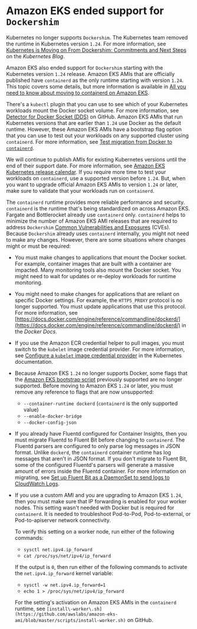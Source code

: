 # Amazon EKS ended support for `Dockershim`<a name="dockershim-deprecation"></a>

Kubernetes no longer supports `Dockershim`\. The Kubernetes team removed the runtime in Kubernetes version `1.24`\. For more information, see [Kubernetes is Moving on From Dockershim: Commitments and Next Steps](https://kubernetes.io/blog/2022/01/07/kubernetes-is-moving-on-from-dockershim/) on the *Kubernetes Blog*\.

Amazon EKS also ended support for `Dockershim` starting with the Kubernetes version `1.24` release\. Amazon EKS AMIs that are officially published have `containerd` as the only runtime starting with version `1.24`\. This topic covers some details, but more information is available in [All you need to know about moving to containerd on Amazon EKS](https://aws.amazon.com/blogs/containers/all-you-need-to-know-about-moving-to-containerd-on-amazon-eks/)\.

There's a `kubectl` plugin that you can use to see which of your Kubernetes workloads mount the Docker socket volume\. For more information, see [Detector for Docker Socket \(DDS\)](https://github.com/aws-containers/kubectl-detector-for-docker-socket) on GitHub\. Amazon EKS AMIs that run Kubernetes versions that are earlier than `1.24` use Docker as the default runtime\. However, these Amazon EKS AMIs have a bootstrap flag option that you can use to test out your workloads on any supported cluster using `containerd`\. For more information, see [Test migration from Docker to `containerd`](eks-optimized-ami.md#containerd-bootstrap)\.

We will continue to publish AMIs for existing Kubernetes versions until the end of their support date\. For more information, see [Amazon EKS Kubernetes release calendar](kubernetes-versions.md#kubernetes-release-calendar)\. If you require more time to test your workloads on `containerd`, use a supported version before `1.24`\. But, when you want to upgrade official Amazon EKS AMIs to version `1.24` or later, make sure to validate that your workloads run on `containerd`\.

The `containerd` runtime provides more reliable performance and security\. `containerd` is the runtime that's being standardized on across Amazon EKS\. Fargate and Bottlerocket already use `containerd` only\. `containerd` helps to minimize the number of Amazon EKS AMI releases that are required to address `Dockershim` [Common Vulnerabilities and Exposures](https://cve.mitre.org/) \(CVEs\)\. Because `Dockershim` already uses `containerd` internally, you might not need to make any changes\. However, there are some situations where changes might or must be required:
+ You must make changes to applications that mount the Docker socket\. For example, container images that are built with a container are impacted\. Many monitoring tools also mount the Docker socket\. You might need to wait for updates or re\-deploy workloads for runtime monitoring\.
+ You might need to make changes for applications that are reliant on specific Docker settings\. For example, the `HTTPS_PROXY` protocol is no longer supported\. You must update applications that use this protocol\. For more information, see [https://docs.docker.com/engine/reference/commandline/dockerd/](https://docs.docker.com/engine/reference/commandline/dockerd/) in the *Docker Docs*\.
+ If you use the Amazon ECR credential helper to pull images, you must switch to the `kubelet` image credential provider\. For more information, see [Configure a `kubelet` image credential provider](https://kubernetes.io/docs/tasks/kubelet-credential-provider/kubelet-credential-provider/) in the Kubernetes documentation\.
+ Because Amazon EKS `1.24` no longer supports Docker, some flags that the [Amazon EKS bootstrap script](https://github.com/awslabs/amazon-eks-ami/blob/master/files/bootstrap.sh) previously supported are no longer supported\. Before moving to Amazon EKS `1.24` or later, you must remove any reference to flags that are now unsupported:
  + `--container-runtime dockerd` \(`containerd` is the only supported value\)
  + `--enable-docker-bridge`
  + `--docker-config-json`
+ If you already have Fluentd configured for Container Insights, then you must migrate Fluentd to Fluent Bit before changing to `containerd`\. The Fluentd parsers are configured to only parse log messages in JSON format\. Unlike `dockerd`, the `containerd` container runtime has log messages that aren't in JSON format\. If you don't migrate to Fluent Bit, some of the configured Fluentd's parsers will generate a massive amount of errors inside the Fluentd container\. For more information on migrating, see [Set up Fluent Bit as a DaemonSet to send logs to CloudWatch Logs](https://docs.aws.amazon.com/AmazonCloudWatch/latest/monitoring/Container-Insights-setup-logs-FluentBit.html)\.
+ If you use a custom AMI and you are upgrading to Amazon EKS `1.24`, then you must make sure that IP forwarding is enabled for your worker nodes\. This setting wasn't needed with Docker but is required for `containerd`\. It is needed to troubleshoot Pod\-to\-Pod, Pod\-to\-external, or Pod\-to\-apiserver network connectivity\.

  To verify this setting on a worker node, run either of the following commands:
  + `sysctl net.ipv4.ip_forward`
  + `cat /proc/sys/net/ipv4/ip_forward`

  If the output is `0`, then run either of the following commands to activate the `net.ipv4.ip_forward` kernel variable:
  + `sysctl -w net.ipv4.ip_forward=1`
  + `echo 1 > /proc/sys/net/ipv4/ip_forward`

  For the setting's activation on Amazon EKS AMIs in the `containerd` runtime, see `[install\-worker\.sh](https://github.com/awslabs/amazon-eks-ami/blob/master/scripts/install-worker.sh)` on GitHub\.

   